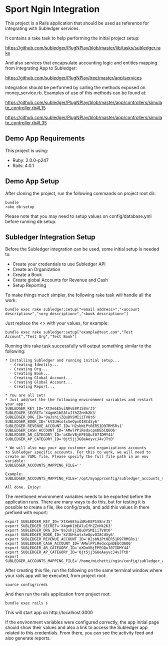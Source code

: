# Sport Ngin Integration

This project is a Rails application that should be used as reference for integrating with Subledger services.

It contains a rake task to help performing the initial project setup:

https://github.com/subledger/PlugNPlay/blob/master/lib/tasks/subledger.rake


And also services that encapsulate accounting logic and entities mapping from integrating App to Subledger:

https://github.com/subledger/PlugNPlay/tree/master/app/services

Integration should be performed by calling the methods exposed on money_service.rb. Examples of use of this methods can be found at:

https://github.com/subledger/PlugNPlay/blob/master/app/controllers/simulate_controller.rb#L15

https://github.com/subledger/PlugNPlay/blob/master/app/controllers/simulate_controller.rb#L35

## Demo App Requirements

This project is using:

* Ruby: 2.0.0-p247
* Rails: 4.0.1 


## Demo App Setup

After cloning the project, run the following commands on project root dir:

```
bundle
rake db:setup
```

Please note that you may need to setup values on config/database.yml before running db:setup.


## Subledger Integration Setup

Before the Subledger integration can be used, some initial setup is needed to:

* Create your credentials to use Subledger API
* Create an Organization
* Create a Book
* Create global Accounts for Revenue and Cash
* Setup Reporting

To make things much simpler, the following rake task will handle all the work:
```
bundle exec rake subledger:setup["<email address>","<account description>","<org description>","<book description>"]
```

Just replace the <> with your values, for example:
```
bundle exec rake subledger:setup["example@test.com","Test Account","Test Org","Test Book"]
```

Running this rake task successfully will output something similar to the following:
```
* Installing Subledger and running initial setup...
  - Creating Identity...
  - Creating Org...
  - Creating Book...
  - Creating Global Account...
  - Creating Global Account...
  - Creating Report...

* You are all set!
* Just add/set the the following environment variables and restart your app:
SUBLEDGER_KEY_ID='XtXe6E5uiNRvE8P1S8nrJ5'
SUBLEDGER_SECRET='X4gmK1bEAluIfhZZnHk2K3'
SUBLEDGER_ORG_ID='9aJshijZQuDVSMIiiTV8t6'
SUBLEDGER_BOOK_ID='kV3UHsotxSeOpvOI8Cd5y6'
SUBLEDGER_REVENUE_ACCOUNT_ID='H2sbNiPt0ER51D97RMSRs1'
SUBLEDGER_CASH_ACCOUNT_ID='AMwlPPiRedxcpmDEbCQ6O6'
SUBLEDGER_AR_CATEGORY_ID='oXDnVBjEPEGQuf07IDMY44'
SUBLEDGER_AP_CATEGORY_ID='0jt5jj3G8eAeyvcJ4vJTtD'

* We will also map your app customer and organizations accounts
to Subledger specific accounts. For this to work, we will need to
create an YAML file. Please specify the full file path in an env
variable:
SUBLEDGER_ACCOUNTS_MAPPING_FILE=''

Example:
SUBLEDGER_ACCOUNTS_MAPPING_FILE='/opt/myapp/config/subledger_accounts_mapping.yml'

All done. Enjoy!
```

The mentioned environment variables needs to be exported before the application runs. There are many ways to do this, but for testing it is possible to create a file, like config/creds, and add this values in there prefixed with export:

```
export SUBLEDGER_KEY_ID='XtXe6E5uiNRvE8P1S8nrJ5'
export SUBLEDGER_SECRET='X4gmK1bEAluIfhZZnHk2K3'
export SUBLEDGER_ORG_ID='9aJshijZQuDVSMIiiTV8t6'
export SUBLEDGER_BOOK_ID='kV3UHsotxSeOpvOI8Cd5y6'
export SUBLEDGER_REVENUE_ACCOUNT_ID='H2sbNiPt0ER51D97RMSRs1'
export SUBLEDGER_CASH_ACCOUNT_ID='AMwlPPiRedxcpmDEbCQ6O6'
export SUBLEDGER_AR_CATEGORY_ID='oXDnVBjEPEGQuf07IDMY44'
export SUBLEDGER_AP_CATEGORY_ID='0jt5jj3G8eAeyvcJ4vJTtD'
export SUBLEDGER_ACCOUNTS_MAPPING_FILE='/home/michetti/ngin/config/subledger_accounts_mapping.yml'
```

After creating this file, run the following on the same terminal window where your rails app will be executed, from project root:
```
source config/creds
```

And then run the rails application from project root:
```
bundle exec rails s
```

This will start app on http://localhost:3000

If the environment variables were configured correctly, the app initial page should show their values and also a link to access the Subledger app related to this credentials. From there, you can see the activity feed and also generate reports.
